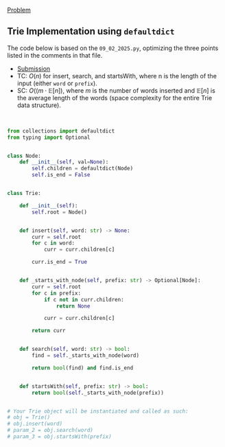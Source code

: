 [Problem](https://leetcode.com/problems/implement-trie-prefix-tree/description/)

## Trie Implementation using `defaultdict`

The code below is based on the `09_02_2025.py`, optimizing the three points listed in the comments in that file.


- [Submission](https://leetcode.com/problems/implement-trie-prefix-tree/submissions/1757563497/)
- TC: $O(n)$ for insert, search, and startsWith, where n is the length of the input (either `word` or `prefix`).
- SC: $O(\bigl(m \cdot \mathbb{E}[n]\bigr)$, where $m$ is the number of words inserted and $\mathbb{E}[n]$ is the average length of the words (space complexity for the entire Trie data structure).
<br>

```python
from collections import defaultdict
from typing import Optional


class Node:
    def __init__(self, val=None):
        self.children = defaultdict(Node)
        self.is_end = False


class Trie:

    def __init__(self):
        self.root = Node()


    def insert(self, word: str) -> None:
        curr = self.root
        for c in word:
            curr = curr.children[c]

        curr.is_end = True


    def _starts_with_node(self, prefix: str) -> Optional[Node]:
        curr = self.root
        for c in prefix:
            if c not in curr.children:
                return None

            curr = curr.children[c]

        return curr


    def search(self, word: str) -> bool:
        find = self._starts_with_node(word)

        return bool(find) and find.is_end


    def startsWith(self, prefix: str) -> bool:
        return bool(self._starts_with_node(prefix))


# Your Trie object will be instantiated and called as such:
# obj = Trie()
# obj.insert(word)
# param_2 = obj.search(word)
# param_3 = obj.startsWith(prefix)

```
